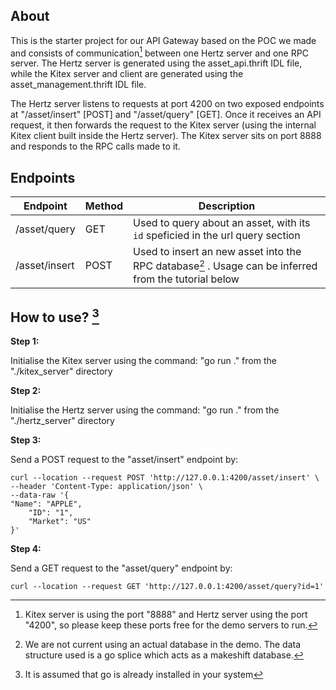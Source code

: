 ## About

This is the starter project for our API Gateway based on the POC we made and consists of communication[^1] between one Hertz server and one RPC server. The Hertz server is generated using the asset_api.thrift IDL file, while the Kitex server and client are generated using the asset_management.thrift IDL file.

The Hertz server listens to requests at port 4200 on two exposed endpoints at "/asset/insert" [POST] and "/asset/query" [GET]. Once it receives an API request, it then forwards the request to the Kitex server (using the internal Kitex client built inside the Hertz server). The Kitex server sits on port 8888 and responds to the RPC calls made to it.

## Endpoints

| Endpoint      | Method | Description                                                                                           |
| ------------- | ------ | ----------------------------------------------------------------------------------------------------- |
| /asset/query  | GET    | Used to query about an asset, with its `id` speficied in the url query section                        |
| /asset/insert | POST   | Used to insert an new asset into the RPC database[^2] . Usage can be inferred from the tutorial below |

## How to use? [^3]

**Step 1:**

Initialise the Kitex server using the command: "go run ." from the "./kitex_server" directory

**Step 2:**

Initialise the Hertz server using the command: "go run ." from the "./hertz_server" directory

**Step 3:**

Send a POST request to the "asset/insert" endpoint by:

```
curl --location --request POST 'http://127.0.0.1:4200/asset/insert' \
--header 'Content-Type: application/json' \
--data-raw '{
"Name": "APPLE",
	"ID": "1",
	"Market": "US"
}'
```

**Step 4:**

Send a GET request to the "asset/query" endpoint by:

```
curl --location --request GET 'http://127.0.0.1:4200/asset/query?id=1'
```

[^1]: Kitex server is using the port "8888" and Hertz server using the port "4200", so please keep these ports free for the demo servers to run.
[^2]: We are not current using an actual database in the demo. The data structure used is a go splice which acts as a makeshift database.
[^3]: It is assumed that go is already installed in your system
